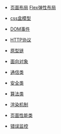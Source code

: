 - [页面布局](css/页面布局.md) [Flex弹性布局](../css/Flex弹性布局.md)
- [css盒模型](../css/盒子模型.md)
- [DOM事件](../js/DOM事件.md)
- [HTTP协议](../html/一个页面从输入URL到页面加载显示完成，这个过程中都发生了什么？.md)
- [原型链](../js/原型链.md)
- [面向对象](../js/面向对象.md)
- [通信类](../html/前端常见跨域解决方案.md)
- [安全类](../html/前端安全.md)
- [算法类]()
- [渲染机制](../html/前端常见跨域解决方案.md)
- [页面性能类]()

- [错误监控]()

